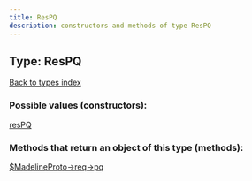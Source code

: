 ```yaml
---
title: ResPQ
description: constructors and methods of type ResPQ
---
```

## Type: ResPQ  
[Back to types index](index.md)



### Possible values (constructors):

[resPQ](../constructors/resPQ.md)  



### Methods that return an object of this type (methods):

[$MadelineProto->req->pq](../methods/req_pq.md)  



